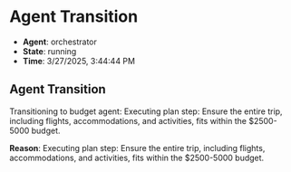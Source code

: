 # Agent Transition

- **Agent**: orchestrator
- **State**: running
- **Time**: 3/27/2025, 3:44:44 PM

## Agent Transition

Transitioning to budget agent: Executing plan step: Ensure the entire trip, including flights, accommodations, and activities, fits within the $2500-5000 budget.

**Reason**: Executing plan step: Ensure the entire trip, including flights, accommodations, and activities, fits within the $2500-5000 budget.

